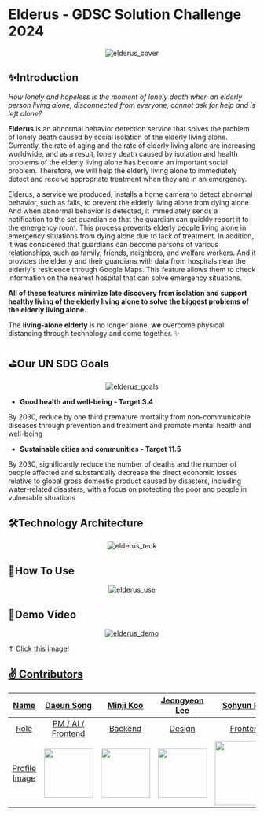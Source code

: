 # Elderus - GDSC Solution Challenge 2024
<p align="center">
  <img alt="elderus_cover" src="https://github.com/GDSC-SWU/2024-Elderus-SolutionChallenge/assets/77158164/466c4c37-ad05-4cf7-afda-670d7a06aa75">
</p>


## ✨Introduction
*How lonely and hopeless is the moment of lonely death when an elderly person living alone, disconnected from everyone, cannot ask for help and is left alone?*


**Elderus** is an abnormal behavior detection service that solves the problem of lonely death caused by social isolation of the elderly living alone. Currently, the rate of aging and the rate of elderly living alone are increasing worldwide, and as a result, lonely death caused by isolation and health problems of the elderly living alone has become an important social problem. Therefore, we will help the elderly living alone to immediately detect and receive appropriate treatment when they are in an emergency.

Elderus, a service we produced, installs a home camera to detect abnormal behavior, such as falls, to prevent the elderly living alone from dying alone. And when abnormal behavior is detected, it immediately sends a notification to the set guardian so that the guardian can quickly report it to the emergency room. This process prevents elderly people living alone in emergency situations from dying alone due to lack of treatment. In addition, it was considered that guardians can become persons of various relationships, such as family, friends, neighbors, and welfare workers. And it provides the elderly and their guardians with data from hospitals near the elderly's residence through Google Maps. This feature allows them to check information on the nearest hospital that can solve emergency situations.

**All of these features minimize late discovery from isolation and support healthy living of the elderly living alone to solve the biggest problems of the elderly living alone.**


The **living-alone elderly** is no longer alone. **we** overcome physical distancing through technology and come together. ✨


## ⛳Our UN SDG Goals
<p align="center">
  <img alt="elderus_goals" src="https://github.com/GDSC-SWU/2024-Elderus-SolutionChallenge/assets/77158164/7603ea19-a5ef-4e41-a843-02c57590e8dd">
</p>

- **Good health and well-being - Target 3.4**

By 2030, reduce by one third premature mortality from non-communicable diseases through prevention and treatment and promote mental health and well-being


- **Sustainable cities and communities - Target 11.5**

By 2030, significantly reduce the number of deaths and the number of people affected and substantially decrease the direct economic losses relative to global gross domestic product caused by disasters, including water-related disasters, with a focus on protecting the poor and people in vulnerable situations


## 🛠️Technology Architecture
<p align="center">
  <img alt="elderus_teck" src="https://github.com/GDSC-SWU/2024-Elderus-SolutionChallenge/assets/81478444/ea528d5b-323e-4982-9707-1edd41e82523">
</p>


## 📱How To Use
<p align="center">
  <img alt="elderus_use" src="https://github.com/GDSC-SWU/2024-Elderus-SolutionChallenge/assets/77158164/cc62d676-1062-415f-8de0-5c9a568f929e">
</p>


## 🎥Demo Video
<p align="center">
  <a href="https://youtu.be/gA_D1yLG9EI?si=MLKgYR4buTDMneNx"><img alt="elderus_demo" src="https://github.com/GDSC-SWU/2024-Elderus-SolutionChallenge/assets/77158164/0b1b088f-dfbb-4d67-b663-7bc878d94856">
</p>

↑ Click this image!


## ✌️ Contributors

|Name|[Daeun Song](https://github.com/daeun6)|[Minji Koo]()|[Jeongyeon Lee]()|[Sohyun Park]()|
|:---:|:---:|:---:|:---:|:---:|
|Role|PM / AI / Frontend | Backend | Design | Frontend |
|Profile Image|<img width="100" src="https://github.com/GDSC-SWU/2024-Elderus-SolutionChallenge/assets/81478444/8439db9a-63e6-43fe-8d7a-008eee9035b5"/>|<img width="100" src=""/>|<img width="100" src=""/>|<img width="130" src=""/>|
